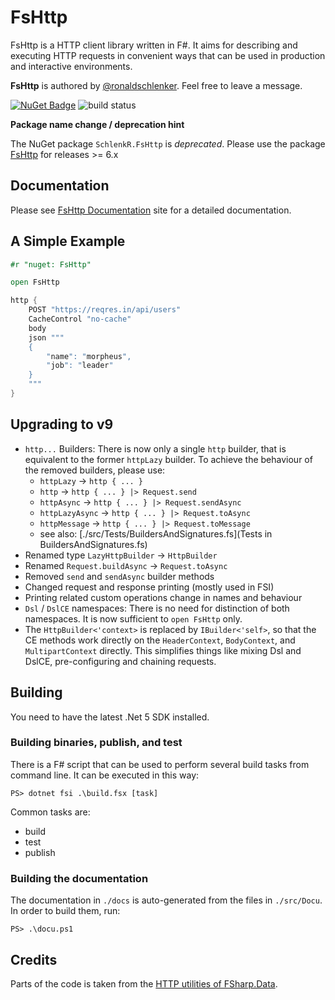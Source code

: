 
FsHttp
======

FsHttp is a HTTP client library written in F#. It aims for describing and executing HTTP requests in convenient ways that can be used in production and interactive environments.

**FsHttp** is authored by [@ronaldschlenker](https://github.com/ronaldschlenker). Feel free to leave a message.

[![NuGet Badge](http://img.shields.io/nuget/v/FsHttp.svg?style=flat)](https://www.nuget.org/packages/FsHttp) ![build status](https://github.com/fsprojects/FsHttp/actions/workflows/push-master_pull-request.yml/badge.svg?event=push)

**Package name change / deprecation hint**

The NuGet package `SchlenkR.FsHttp` is _deprecated_. Please use the package [FsHttp](https://www.nuget.org/packages/FsHttp) for releases >= 6.x


Documentation
-------------

Please see [FsHttp Documentation](https://fsprojects.github.io/FsHttp) site for a detailed documentation.


A Simple Example
----------------

```fsharp
#r "nuget: FsHttp"

open FsHttp

http {
    POST "https://reqres.in/api/users"
    CacheControl "no-cache"
    body
    json """
    {
        "name": "morpheus",
        "job": "leader"
    }
    """
}
```

Upgrading to v9
---

* `http...` Builders: There is now only a single `http` builder, that is equivalent to the former `httpLazy` builder. To achieve the behaviour of the removed builders, please use:
    * `httpLazy` -> `http { ... }`
    * `http` -> `http { ... } |> Request.send`
    * `httpAsync` -> `http { ... } |> Request.sendAsync`
    * `httpLazyAsync` -> `http { ... } |> Request.toAsync`
    * `httpMessage` -> `http { ... } |> Request.toMessage`
    * see also: [./src/Tests/BuildersAndSignatures.fs](Tests in BuildersAndSignatures.fs)
* Renamed type `LazyHttpBuilder` -> `HttpBuilder`
* Renamed `Request.buildAsync` -> `Request.toAsync`
* Removed `send` and `sendAsync` builder methods
* Changed request and response printing (mostly used in FSI)
* Printing related custom operations change in names and behaviour
* `Dsl` / `DslCE` namespaces: There is no need for distinction of both namespaces. It is now sufficient to `open FsHttp` only.
* The `HttpBuilder<'context>` is replaced by `IBuilder<'self>`, so that the CE methods work directly on the `HeaderContext`, `BodyContext`, and `MultipartContext` directly. This simplifies things like mixing Dsl and DslCE, pre-configuring and chaining requests.


Building
--------

You need to have the latest .Net 5 SDK installed.

### Building binaries, publish, and test

There is a F# script that can be used to perform several build tasks from command line. It can be executed in this way:

`PS> dotnet fsi .\build.fsx [task]`

Common tasks are:

* build
* test
* publish

### Building the documentation

The documentation in `./docs` is auto-generated from the files in `./src/Docu`. In order to build them, run:

`PS> .\docu.ps1`


Credits
-------

Parts of the code is taken from the [HTTP utilities of FSharp.Data](https://fsprojects.github.io/FSharp.Data/library/Http.html).
